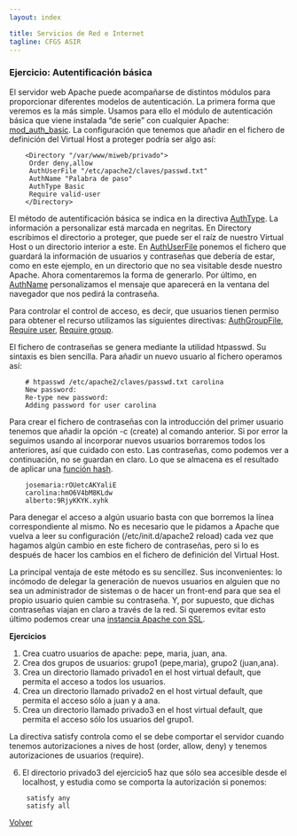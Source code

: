 ```yaml
---
layout: index

title: Servicios de Red e Internet
tagline: CFGS ASIR
---
```

### Ejercicio: Autentificación básica

El servidor web Apache puede acompañarse de distintos módulos para proporcionar diferentes modelos de autenticación.
La primera forma que veremos es la más simple. Usamos para ello el módulo de autenticación básica que viene instalada “de serie” con cualquier Apache: [mod_auth_basic](http://httpd.apache.org/docs/2.2/es/mod/mod_auth_basic.html). La configuración que tenemos que añadir en el fichero de definición del Virtual Host a proteger podría ser algo así:

        <Directory "/var/www/miweb/privado">
         Order deny,allow
         AuthUserFile "/etc/apache2/claves/passwd.txt"
         AuthName "Palabra de paso"
         AuthType Basic
         Require valid-user
        </Directory>

El método de autentificación básica se indica en la directiva [AuthType](http://httpd.apache.org/docs/2.2/es/mod/core.html#authtype). La información a personalizar está marcada en negritas. En Directory escribimos el directorio a proteger, que puede ser el raíz de nuestro Virtual Host o un directorio interior a este. En [AuthUserFile](http://httpd.apache.org/docs/2.2/es/mod/mod_authn_file.html#authuserfile) ponemos el fichero que guardará la información de usuarios y contraseñas que debería de estar, como en este ejemplo, en un directorio que no sea visitable desde nuestro Apache. Ahora comentaremos la forma de generarlo. Por último, en [AuthName](http://httpd.apache.org/docs/2.2/es/mod/core.html#authname) personalizamos el mensaje que aparecerá en la ventana del navegador que nos pedirá la contraseña.

Para controlar el control de acceso, es decir, que usuarios tienen permiso para obtener el recurso utilizamos las siguientes directivas: [AuthGroupFile](http://httpd.apache.org/docs/2.2/es/mod/mod_authz_groupfile.html#authgroupfile), [Require user](http://httpd.apache.org/docs/2.2/es/mod/core.html#require), [Require group](http://httpd.apache.org/docs/2.2/es/mod/core.html#require).

El fichero de contraseñas se genera mediante la utilidad htpasswd. Su sintaxis es bien sencilla. Para añadir un nuevo usuario al fichero operamos así:

        # htpasswd /etc/apache2/claves/passwd.txt carolina
        New password:
        Re-type new password:
        Adding password for user carolina

Para crear el fichero de contraseñas con la introducción del primer usuario tenemos que añadir la opción -c (create) al comando anterior. Si por error la seguimos usando al incorporar nuevos usuarios borraremos todos los anteriores, así que cuidado con esto. Las contraseñas, como podemos ver a continuación, no se guardan en claro. Lo que se almacena es el resultado de aplicar una [función hash](http://es.wikipedia.org/wiki/Hash).

        josemaria:rOUetcAKYaliE
        carolina:hmO6V4bM8KLdw
        alberto:9RjyKKYK.xyhk

Para denegar el acceso a algún usuario basta con que borremos la línea correspondiente al mismo. No es necesario que le pidamos a Apache que vuelva a leer su configuración (/etc/init.d/apache2 reload) cada vez que hagamos algún cambio en este fichero de contraseñas, pero si lo es después de hacer los cambios en el fichero de definición del Virtual Host.

 La principal ventaja de este método es su sencillez. Sus inconvenientes: lo incómodo de delegar la generación de nuevos usuarios en alguien que no sea un administrador de sistemas o de hacer un front-end para que sea el propio usuario quien cambie su contraseña. Y, por supuesto, que dichas contraseñas viajan en claro a través de la red. Si queremos evitar esto último podemos crear una [instancia Apache con SSL](http://blog.unlugarenelmundo.es/2008/09/23/chuletillas-y-viii-apache-2-con-ssl-en-debian/).

**Ejercicios**

1) Crea cuatro  usuarios de apache: pepe, maria, juan, ana.
2) Crea dos grupos de usuarios: grupo1 (pepe,maria), grupo2 (juan,ana).
3) Crea un directorio llamado privado1 en el host virtual default, que permita el acceso a todos los usuarios.
4) Crea un directorio llamado privado2 en el host virtual default, que permita el acceso sólo a juan y a ana.
5) Crea un directorio llamado privado3 en el host virtual default, que permita el acceso sólo los usuarios del grupo1.

La directiva satisfy controla como el se debe comportar el servidor cuando tenemos autorizaciones a nives de host (order, allow, deny) y tenemos autorizaciones de usuarios (require).

6) El directorio privado3 del ejercicio5 haz que sólo sea accesible desde el localhost, y estudia como se comporta la autorización si ponemos:

        satisfy any
        satisfy all

[Volver](index)
